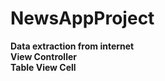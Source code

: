 # NewsAppProject
**Data extraction from internet** <br>
**View Controller** <br>
**Table View Cell** <br>
